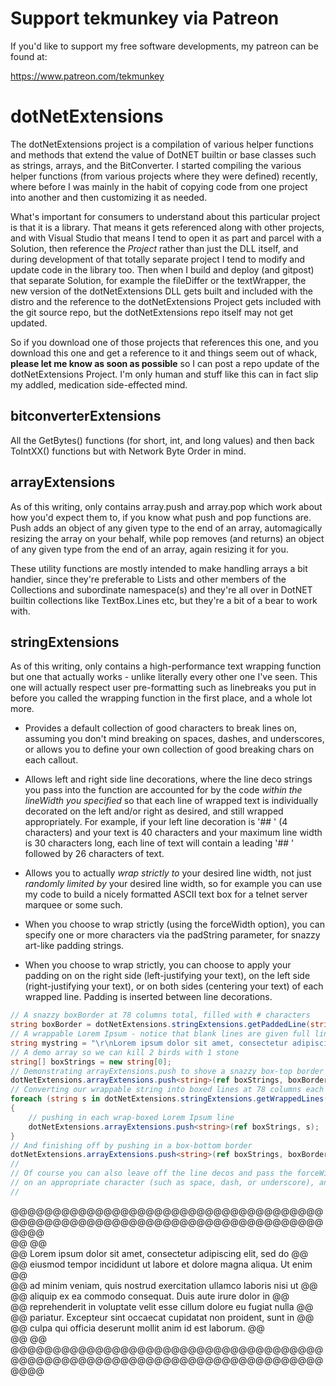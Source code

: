 # Support tekmunkey via Patreon

If you'd like to support my free software developments, my patreon can be found at:

https://www.patreon.com/tekmunkey

# dotNetExtensions

The dotNetExtensions project is a compilation of various helper functions and methods that extend the value of DotNET builtin or base classes such as strings, arrays, and the BitConverter.  I started compiling the various helper functions (from various projects where they were defined) recently, where before I was mainly in the habit of copying code from one project into another and then customizing it as needed.

What's important for consumers to understand about this particular project is that it is a library.  That means it gets referenced along with other projects, and with Visual Studio that means I tend to open it as part and parcel with a Solution, then reference the *Project* rather than just the DLL itself, and during development of that totally separate project I tend to modify and update code in the library too.  Then when I build and deploy (and gitpost) that separate Solution, for example the fileDiffer or the textWrapper, the new version of the dotNetExtensions DLL gets built and included with the distro and the reference to the dotNetExtensions Project gets included with the git source repo, but the dotNetExtensions repo itself may not get updated.

So if you download one of those projects that references this one, and you download this one and get a reference to it and things seem out of whack, **__please let me know as soon as possible__** so I can post a repo update of the dotNetExtensions Project.  I'm only human and stuff like this can in fact slip my addled, medication side-effected mind.

## bitconverterExtensions

All the GetBytes() functions (for short, int, and long values) and then back ToIntXX() functions but with Network Byte Order in mind.

## arrayExtensions

As of this writing, only contains array.push and array.pop which work about how you'd expect them to, if you know what push and pop functions are.  Push adds an object of any given type to the end of an array, automagically resizing the array on your behalf, while pop removes (and returns) an object of any given type from the end of an array, again resizing it for you.  

These utility functions are mostly intended to make handling arrays a bit handier, since they're preferable to Lists and other members of the Collections and subordinate namespace(s) and they're all over in DotNET builtin collections like TextBox.Lines etc, but they're a bit of a bear to work with.

## stringExtensions

As of this writing, only contains a high-performance text wrapping function but one that actually works - unlike literally every other one I've seen.  This one will actually respect user pre-formatting such as linebreaks you put in before you called the wrapping function in the first place, and a whole lot more.

+ Provides a default collection of good characters to break lines on, assuming you don't mind breaking on spaces, dashes, and underscores, or allows you to define your own collection of good breaking chars on each callout.

+ Allows left and right side line decorations, where the line deco strings you pass into the function are accounted for by the code *within the lineWidth you specified* so that each line of wrapped text is individually decorated on the left and/or right as desired, and still wrapped appropriately.  For example, if your left line decoration is '##  ' (4 characters) and your text is 40 characters and your maximum line width is 30 characters long, each line of text will contain a leading '##  ' followed by 26 characters of text.

+ Allows you to actually *wrap strictly to* your desired line width, not just *randomly limited by* your desired line width, so for example you can use my code to build a nicely formatted ASCII text box for a telnet server marquee or some such.

+ When you choose to wrap strictly (using the forceWidth option), you can specify one or more characters via the padString parameter, for snazzy art-like padding strings.  

+ When you choose to wrap strictly, you can choose to apply your padding on on the right side (left-justifying your text), on the left side (right-justifying your text), or on both sides (centering your text) of each wrapped line.  Padding is inserted between line decorations.

```c#
// A snazzy boxBorder at 78 columns total, filled with # characters
string boxBorder = dotNetExtensions.stringExtensions.getPaddedLine(string.Empty, 78, true, @"@", 0);
// A wrappable Lorem Ipsum - notice that blank lines are given full line-width padding and are boxed themselves with line deco on the left and right sides
string mystring = "\r\nLorem ipsum dolor sit amet, consectetur adipiscing elit, sed do eiusmod tempor incididunt ut labore et dolore magna aliqua. Ut enim ad minim veniam, quis nostrud exercitation ullamco laboris nisi ut aliquip ex ea commodo consequat. Duis aute irure dolor in reprehenderit in voluptate velit esse cillum dolore eu fugiat nulla pariatur. Excepteur sint occaecat cupidatat non proident, sunt in culpa qui officia deserunt mollit anim id est laborum.\r\n";
// A demo array so we can kill 2 birds with 1 stone
string[] boxStrings = new string[0];
// Demonstrating arrayExtensions.push to shove a snazzy box-top border in
dotNetExtensions.arrayExtensions.push<string>(ref boxStrings, boxBorder);
// Converting our wrappable string into boxed lines at 78 columns each
foreach (string s in dotNetExtensions.stringExtensions.getWrappedLines(mystring, 78, @"@@  ", @"  @@", null, true, @" ", 0))
{
    // pushing in each wrap-boxed Lorem Ipsum line
    dotNetExtensions.arrayExtensions.push<string>(ref boxStrings, s);
}
// And finishing off by pushing in a box-bottom border
dotNetExtensions.arrayExtensions.push<string>(ref boxStrings, boxBorder);
//
// Of course you can also leave off the line decos and pass the forceWidth parameter a false, and then you just get standard wrapping where each line breaks 
// on an appropriate character (such as space, dash, or underscore), and no padding occurs.
//
```


@@@@@@@@@@@@@@@@@@@@@@@@@@@@@@@@@@@@@@@@@@@@@@@@@@@@@@@@@@@@@@@@@@@@@@@@@@@@@@<br />
@@                                                                          @@<br />
@@     Lorem ipsum dolor sit amet, consectetur adipiscing elit, sed do      @@<br />
@@   eiusmod tempor incididunt ut labore et dolore magna aliqua. Ut enim    @@<br />
@@   ad minim veniam, quis nostrud exercitation ullamco laboris nisi ut     @@<br />
@@        aliquip ex ea commodo consequat. Duis aute irure dolor in         @@<br />
@@   reprehenderit in voluptate velit esse cillum dolore eu fugiat nulla    @@<br />
@@    pariatur. Excepteur sint occaecat cupidatat non proident, sunt in     @@<br />
@@          culpa qui officia deserunt mollit anim id est laborum.          @@<br />
@@                                                                          @@<br />
@@@@@@@@@@@@@@@@@@@@@@@@@@@@@@@@@@@@@@@@@@@@@@@@@@@@@@@@@@@@@@@@@@@@@@@@@@@@@@<br />